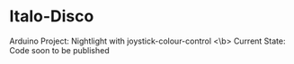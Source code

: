 # Italo-Disco
Arduino Project: Nightlight with joystick-colour-control <\b>
</b>
</b>
Current State: </b>
Code soon to be published
